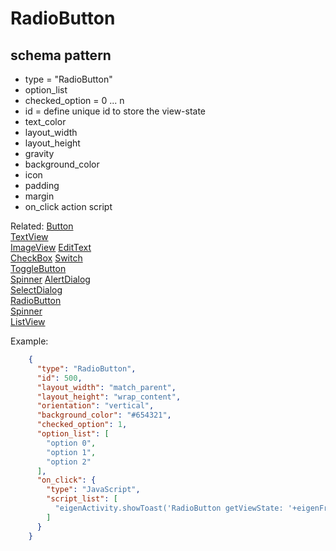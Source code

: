# RadioButton
## schema pattern

* type = "RadioButton"
* option_list
* checked_option = 0 ... n 
* id = define unique id to store the view-state
* text_color
* layout_width
* layout_height
* gravity
* background_color
* icon
* padding 
* margin
* on_click action script

Related:
[Button](Button.md)  
[TextView](TextView.md)  
[ImageView](ImageView.md) 
[EditText](EditText.md)  
[CheckBox](CheckBox.md) 
[Switch](Switch.md)  
[ToggleButton](ToggleButton.md)  
[Spinner](Spinner.md) 
[AlertDialog](AlertDialog.md)  
[SelectDialog](SelectDialog.md)  
[RadioButton](RadioButton.md)  
[Spinner](Spinner.md)  
[ListView](ListView.md)  


Example:
```json
    {
      "type": "RadioButton",
      "id": 500,
      "layout_width": "match_parent",
      "layout_height": "wrap_content",
      "orientation": "vertical",
      "background_color": "#654321",
      "checked_option": 1,
      "option_list": [
        "option 0",
        "option 1",
        "option 2"
      ],
      "on_click": {
        "type": "JavaScript",
        "script_list": [
          "eigenActivity.showToast('RadioButton getViewState: '+eigenFragment.getViewState(500))"
        ]
      }
    }
```

